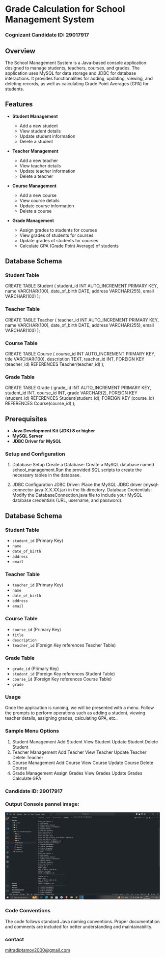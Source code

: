 # Grade Calculation for School Management System
### Cognizant Candidate ID: 29017917

## Overview

The School Management System is a Java-based console application designed to manage students, teachers, courses, and grades. The application uses MySQL for data storage and JDBC for database interactions. It provides functionalities for adding, updating, viewing, and deleting records, as well as calculating Grade Point Averages (GPA) for students.

## Features

- **Student Management**
  - Add a new student
  - View student details
  - Update student information
  - Delete a student

- **Teacher Management**
  - Add a new teacher
  - View teacher details
  - Update teacher information
  - Delete a teacher

- **Course Management**
  - Add a new course
  - View course details
  - Update course information
  - Delete a course

- **Grade Management**
  - Assign grades to students for courses
  - View grades of students for courses
  - Update grades of students for courses
  - Calculate GPA (Grade Point Average) of students

## Database Schema

### Student Table
CREATE TABLE Student (
    student_id INT AUTO_INCREMENT PRIMARY KEY,
    name VARCHAR(100),
    date_of_birth DATE,
    address VARCHAR(255),
    email VARCHAR(100)
);
  
### Teacher Table 
CREATE TABLE Teacher (
    teacher_id INT AUTO_INCREMENT PRIMARY KEY,
    name VARCHAR(100),
    date_of_birth DATE,
    address VARCHAR(255),
    email VARCHAR(100)
);

### Course Table
CREATE TABLE Course (
    course_id INT AUTO_INCREMENT PRIMARY KEY,
    title VARCHAR(100),
    description TEXT,
    teacher_id INT,
    FOREIGN KEY (teacher_id) REFERENCES Teacher(teacher_id)
);

### Grade Table
CREATE TABLE Grade (
    grade_id INT AUTO_INCREMENT PRIMARY KEY,
    student_id INT,
    course_id INT,
    grade VARCHAR(2),
    FOREIGN KEY (student_id) REFERENCES Student(student_id),
    FOREIGN KEY (course_id) REFERENCES Course(course_id)
);

## Prerequisites
- **Java Development Kit (JDK) 8 or higher**
- **MySQL Server**
- **JDBC Driver for MySQL**

### Setup and Configuration
1. Database Setup
Create a Database: Create a MySQL database named school_management.Run the provided SQL scripts to create the necessary tables in the database.

2. JDBC Configuration
JDBC Driver: Place the MySQL JDBC driver (mysql-connector-java-X.X.XX.jar) in the lib directory.
Database Credentials: Modify the DatabaseConnection.java file to include your MySQL database credentials (URL, username, and password).

## Database Schema
### Student Table
- `student_id` (Primary Key)
- `name`
- `date_of_birth`
- `address`
- `email`

### Teacher Table
- `teacher_id` (Primary Key)
- `name`
- `date_of_birth`
- `address`
- `email`

### Course Table
- `course_id` (Primary Key)
- `title`
- `description`
- `teacher_id` (Foreign Key references Teacher Table)

### Grade Table
- `grade_id` (Primary Key)
- `student_id` (Foreign Key references Student Table)
- `course_id` (Foreign Key references Course Table) 
- `grade`



### Usage
Once the application is running, we will be presented with a menu. Follow the prompts to perform operations such as adding a student, viewing teacher details, assigning grades, calculating GPA, etc..

### Sample Menu Options
1. Student Management
    Add Student
    View Student
    Update Student
    Delete Student
2. Teacher Management
    Add Teacher
    View Teacher
    Update Teacher
    Delete Teacher
3. Course Management
    Add Course
    View Course
    Update Course
    Delete Course
4. Grade Management
    Assign Grades
    View Grades
    Update Grades
    Calculate GPA

### Candidate ID: 29017917

### Output Console pannel image: 
![alt text](<src/Screenshot (70).png>)

### Code Conventions
The code follows standard Java naming conventions.
Proper documentation and comments are included for better understanding and maintainability.

### contact
mitradiptamoy2000@gmail.com